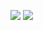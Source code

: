 ![](https://github-readme-stats.vercel.app/api?username=megadoge1337&show_icons=true&theme=tokyonight)
![](https://github-readme-stats.vercel.app/api/top-langs/?username=megadoge1337&theme=tokyonight&langs_count=3)
